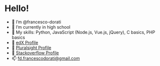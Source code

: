 # Hello!
- 👋 I’m @francesco-dorati
- 🌱 I’m currently in high school
- 📖 My skills: Python, JavaScript (Node.js, Vue.js, jQuery), C basics, PHP basics
- 📘 [edX Profile](https://profile.edx.org/u/francescodorati)
- 📕 [Pluralsight Profile](https://app.pluralsight.com/profile/francescodorati)
- 📙 [Stackoverflow Profile](https://stackoverflow.com/users/13476752/francesco-dorati)
- 📫 fd.francescodorati@gmail.com
